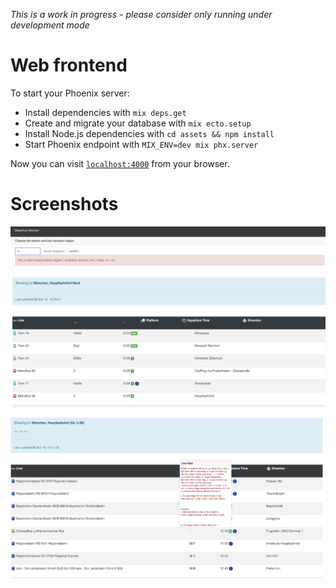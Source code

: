 _This is a work in progress - please consider only running under development mode_

# Web frontend

To start your Phoenix server:

  * Install dependencies with `mix deps.get`
  * Create and migrate your database with `mix ecto.setup`
  * Install Node.js dependencies with `cd assets && npm install`
  * Start Phoenix endpoint with `MIX_ENV=dev mix phx.server`

Now you can visit [`localhost:4000`](http://localhost:4000) from your browser.


# Screenshots

![](/media/web-dash2.png)

![](/media/web-dash1.png)
